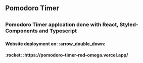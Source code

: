 <h2>Pomodoro Timer<h2>

<h3>Pomodoro Timer applcation done with React, Styled-Components and Typescript<h3>

<h4>Website deployment on: :arrow_double_down:<h4>

<h4> :rocket: :https://pomodoro-timer-red-omega.vercel.app/ <h4>
